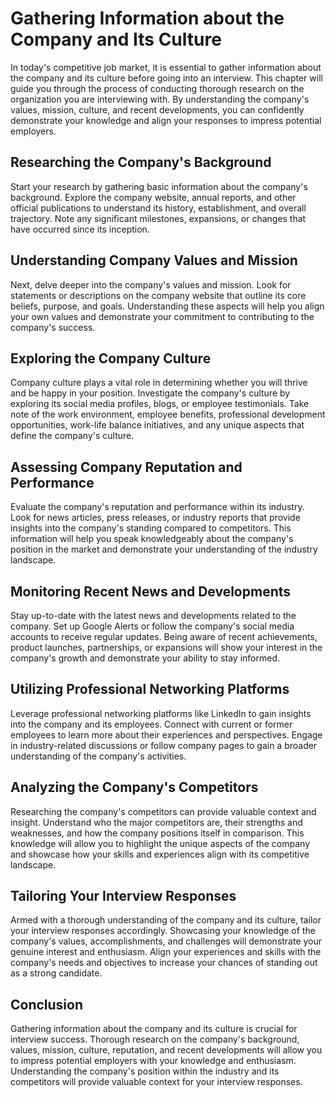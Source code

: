 # Gathering Information about the Company and Its Culture

In today's competitive job market, it is essential to gather information about the company and its culture before going into an interview. This chapter will guide you through the process of conducting thorough research on the organization you are interviewing with. By understanding the company's values, mission, culture, and recent developments, you can confidently demonstrate your knowledge and align your responses to impress potential employers.

## Researching the Company's Background

Start your research by gathering basic information about the company's background. Explore the company website, annual reports, and other official publications to understand its history, establishment, and overall trajectory. Note any significant milestones, expansions, or changes that have occurred since its inception.

## Understanding Company Values and Mission

Next, delve deeper into the company's values and mission. Look for statements or descriptions on the company website that outline its core beliefs, purpose, and goals. Understanding these aspects will help you align your own values and demonstrate your commitment to contributing to the company's success.

## Exploring the Company Culture

Company culture plays a vital role in determining whether you will thrive and be happy in your position. Investigate the company's culture by exploring its social media profiles, blogs, or employee testimonials. Take note of the work environment, employee benefits, professional development opportunities, work-life balance initiatives, and any unique aspects that define the company's culture.

## Assessing Company Reputation and Performance

Evaluate the company's reputation and performance within its industry. Look for news articles, press releases, or industry reports that provide insights into the company's standing compared to competitors. This information will help you speak knowledgeably about the company's position in the market and demonstrate your understanding of the industry landscape.

## Monitoring Recent News and Developments

Stay up-to-date with the latest news and developments related to the company. Set up Google Alerts or follow the company's social media accounts to receive regular updates. Being aware of recent achievements, product launches, partnerships, or expansions will show your interest in the company's growth and demonstrate your ability to stay informed.

## Utilizing Professional Networking Platforms

Leverage professional networking platforms like LinkedIn to gain insights into the company and its employees. Connect with current or former employees to learn more about their experiences and perspectives. Engage in industry-related discussions or follow company pages to gain a broader understanding of the company's activities.

## Analyzing the Company's Competitors

Researching the company's competitors can provide valuable context and insight. Understand who the major competitors are, their strengths and weaknesses, and how the company positions itself in comparison. This knowledge will allow you to highlight the unique aspects of the company and showcase how your skills and experiences align with its competitive landscape.

## Tailoring Your Interview Responses

Armed with a thorough understanding of the company and its culture, tailor your interview responses accordingly. Showcasing your knowledge of the company's values, accomplishments, and challenges will demonstrate your genuine interest and enthusiasm. Align your experiences and skills with the company's needs and objectives to increase your chances of standing out as a strong candidate.

## Conclusion

Gathering information about the company and its culture is crucial for interview success. Thorough research on the company's background, values, mission, culture, reputation, and recent developments will allow you to impress potential employers with your knowledge and enthusiasm. Understanding the company's position within the industry and its competitors will provide valuable context for your interview responses.
